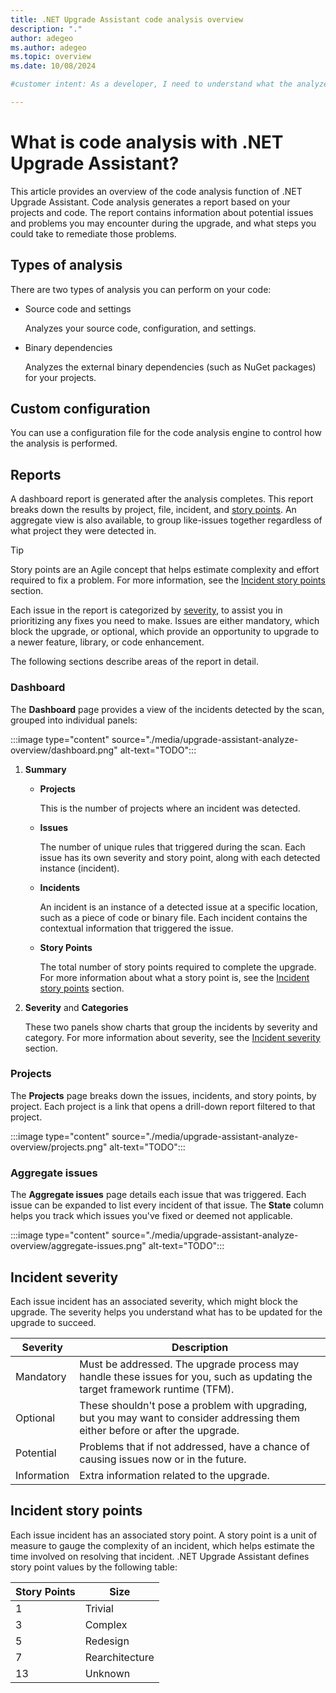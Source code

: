 ```yaml
---
title: .NET Upgrade Assistant code analysis overview
description: "."
author: adegeo
ms.author: adegeo
ms.topic: overview
ms.date: 10/08/2024

#customer intent: As a developer, I need to understand what the analyze function of .NET Upgrade Assistant does.

---
```


# What is code analysis with .NET Upgrade Assistant?

This article provides an overview of the code analysis function of .NET Upgrade Assistant. Code analysis generates a report based on your projects and code. The report contains information about potential issues and problems you may encounter during the upgrade, and what steps you could take to remediate those problems.

## Types of analysis

There are two types of analysis you can perform on your code:

- Source code and settings

  Analyzes your source code, configuration, and settings.

- Binary dependencies

  Analyzes the external binary dependencies (such as NuGet packages) for your projects.

## Custom configuration

You can use a configuration file for the code analysis engine to control how the analysis is performed.

## Reports

A dashboard report is generated after the analysis completes. This report breaks down the results by project, file, incident, and [story points](#incident-story-points). An aggregate view is also available, to group like-issues together regardless of what project they were detected in.

> [!TIP]
> Story points are an Agile concept that helps estimate complexity and effort required to fix a problem. For more information, see the [Incident story points](#incident-story-points) section.

Each issue in the report is categorized by [severity](#incident-severity), to assist you in prioritizing any fixes you need to make. Issues are either mandatory, which block the upgrade, or optional, which provide an opportunity to upgrade to a newer feature, library, or code enhancement.

The following sections describe areas of the report in detail.

### Dashboard

The **Dashboard** page provides a view of the incidents detected by the scan, grouped into individual panels:

:::image type="content" source="./media/upgrade-assistant-analyze-overview/dashboard.png" alt-text="TODO":::

01. **Summary**

    - **Projects**

      This is the number of projects where an incident was detected.

    - **Issues**

      The number of unique rules that triggered during the scan. Each issue has its own severity and story point, along with each detected instance (incident).

    - **Incidents**

      An incident is an instance of a detected issue at a specific location, such as a piece of code or binary file. Each incident contains the contextual information that triggered the issue.

    - **Story Points**

      The total number of story points required to complete the upgrade. For more information about what a story point is, see the [Incident story points](#incident-story-points) section.

01. **Severity** and **Categories**

    These two panels show charts that group the incidents by severity and category. For more information about severity, see the [Incident severity](#incident-severity) section.

### Projects

The **Projects** page breaks down the issues, incidents, and story points, by project. Each project is a link that opens a drill-down report filtered to that project.

:::image type="content" source="./media/upgrade-assistant-analyze-overview/projects.png" alt-text="TODO":::

### Aggregate issues

The **Aggregate issues** page details each issue that was triggered. Each issue can be expanded to list every incident of that issue. The **State** column helps you track which issues you've fixed or deemed not applicable.

:::image type="content" source="./media/upgrade-assistant-analyze-overview/aggregate-issues.png" alt-text="TODO":::

## Incident severity

Each issue incident has an associated severity, which might block the upgrade. The severity helps you understand what has to be updated for the upgrade to succeed.

| Severity | Description |
| --- | --- |
| Mandatory | Must be addressed. The upgrade process may handle these issues for you, such as updating the target framework runtime (TFM). |
| Optional | These shouldn't pose a problem with upgrading, but you may want to consider addressing them either before or after the upgrade. |
| Potential | Problems that if not addressed, have a chance of causing issues now or in the future. |
| Information | Extra information related to the upgrade. |

## Incident story points

Each issue incident has an associated story point. A story point is a unit of measure to gauge the complexity of an incident, which helps estimate the time involved on resolving that incident. .NET Upgrade Assistant defines story point values by the following table:

| Story Points | Size           |
|--------------|----------------|
| 1            | Trivial        |
| 3            | Complex        |
| 5            | Redesign       |
| 7            | Rearchitecture |
| 13           | Unknown        |

<!-- Optional: Related content - H2

## Related content

- [Related article title](link.md)
- [Related article title](link.md)
- [Related article title](link.md)

Consider including a "Related content" H2 section that 
lists links to 1 to 3 articles the user might find helpful.

-->
